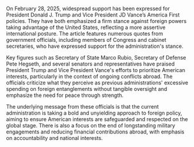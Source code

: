 On February 28, 2025, widespread support has been expressed for President Donald J. Trump and Vice President JD Vance’s America First policies. They have both emphasized a firm stance against foreign powers taking advantage of the United States, reflecting a more assertive international posture. The article features numerous quotes from government officials, including members of Congress and cabinet secretaries, who have expressed support for the administration's stance.

Key figures such as Secretary of State Marco Rubio, Secretary of Defense Pete Hegseth, and several senators and representatives have praised President Trump and Vice President Vance's efforts to prioritize American interests, particularly in the context of ongoing conflicts abroad. The officials criticize what they perceive as previous administrations' excessive spending on foreign entanglements without tangible oversight and emphasize the need for peace through strength.

The underlying message from these officials is that the current administration is taking a bold and unyielding approach to foreign policy, aiming to ensure American interests are safeguarded and respected on the global stage. There is also a focus on the end of longstanding military engagements and reducing financial contributions abroad, with emphasis on accountability and national interests.